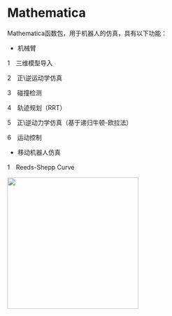 # Mathematica
Mathematica函数包，用于机器人的仿真，具有以下功能：

- 机械臂

1　三维模型导入

2　正\逆运动学仿真

3　碰撞检测

4　轨迹规划（RRT）

5　正\逆动力学仿真（基于递归牛顿-欧拉法）

6　运动控制

- 移动机器人仿真

1　Reeds-Shepp Curve

<img src="https://raw.githubusercontent.com/robinvista/Mathematica/master/gif/5-1.gif" height="300" />
